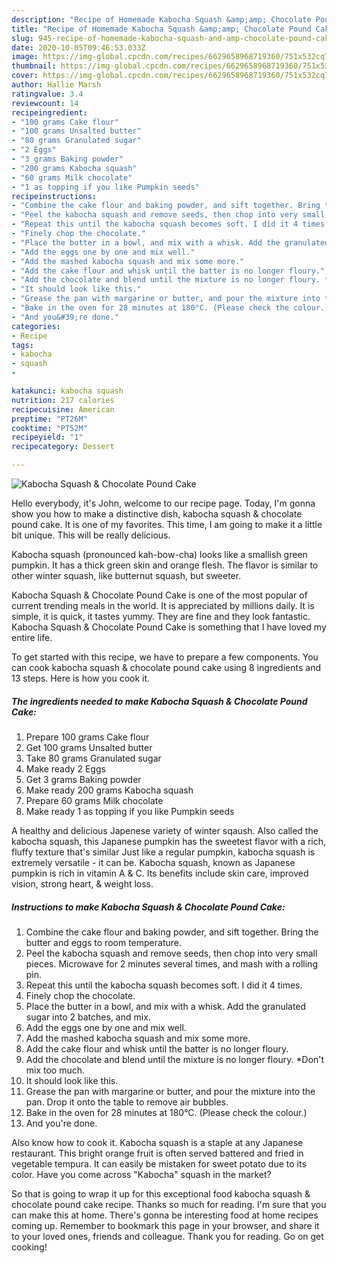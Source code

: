 ```yaml
---
description: "Recipe of Homemade Kabocha Squash &amp;amp; Chocolate Pound Cake"
title: "Recipe of Homemade Kabocha Squash &amp;amp; Chocolate Pound Cake"
slug: 945-recipe-of-homemade-kabocha-squash-and-amp-chocolate-pound-cake
date: 2020-10-05T09:46:53.033Z
image: https://img-global.cpcdn.com/recipes/6629658968719360/751x532cq70/kabocha-squash-chocolate-pound-cake-recipe-main-photo.jpg
thumbnail: https://img-global.cpcdn.com/recipes/6629658968719360/751x532cq70/kabocha-squash-chocolate-pound-cake-recipe-main-photo.jpg
cover: https://img-global.cpcdn.com/recipes/6629658968719360/751x532cq70/kabocha-squash-chocolate-pound-cake-recipe-main-photo.jpg
author: Hallie Marsh
ratingvalue: 3.4
reviewcount: 14
recipeingredient:
- "100 grams Cake flour"
- "100 grams Unsalted butter"
- "80 grams Granulated sugar"
- "2 Eggs"
- "3 grams Baking powder"
- "200 grams Kabocha squash"
- "60 grams Milk chocolate"
- "1 as topping if you like Pumpkin seeds"
recipeinstructions:
- "Combine the cake flour and baking powder, and sift together. Bring the butter and eggs to room temperature."
- "Peel the kabocha squash and remove seeds, then chop into very small pieces. Microwave for 2 minutes several times, and mash with a rolling pin."
- "Repeat this until the kabocha squash becomes soft. I did it 4 times."
- "Finely chop the chocolate."
- "Place the butter in a bowl, and mix with a whisk. Add the granulated sugar into 2 batches, and mix."
- "Add the eggs one by one and mix well."
- "Add the mashed kabocha squash and mix some more."
- "Add the cake flour and whisk until the batter is no longer floury."
- "Add the chocolate and blend until the mixture is no longer floury. *Don&#39;t mix too much."
- "It should look like this."
- "Grease the pan with margarine or butter, and pour the mixture into the pan. Drop it onto the table to remove air bubbles."
- "Bake in the oven for 28 minutes at 180°C. (Please check the colour.)"
- "And you&#39;re done."
categories:
- Recipe
tags:
- kabocha
- squash
- 

katakunci: kabocha squash  
nutrition: 217 calories
recipecuisine: American
preptime: "PT26M"
cooktime: "PT52M"
recipeyield: "1"
recipecategory: Dessert

---
```



![Kabocha Squash &amp; Chocolate Pound Cake](https://img-global.cpcdn.com/recipes/6629658968719360/751x532cq70/kabocha-squash-chocolate-pound-cake-recipe-main-photo.jpg)

Hello everybody, it's John, welcome to our recipe page. Today, I'm gonna show you how to make a distinctive dish, kabocha squash &amp; chocolate pound cake. It is one of my favorites. This time, I am going to make it a little bit unique. This will be really delicious.

Kabocha squash (pronounced kah-bow-cha) looks like a smallish green pumpkin. It has a thick green skin and orange flesh. The flavor is similar to other winter squash, like butternut squash, but sweeter.

Kabocha Squash &amp; Chocolate Pound Cake is one of the most popular of current trending meals in the world. It is appreciated by millions daily. It is simple, it is quick, it tastes yummy. They are fine and they look fantastic. Kabocha Squash &amp; Chocolate Pound Cake is something that I have loved my entire life.


To get started with this recipe, we have to prepare a few components. You can cook kabocha squash &amp; chocolate pound cake using 8 ingredients and 13 steps. Here is how you cook it.

<!--inarticleads1-->

##### The ingredients needed to make Kabocha Squash &amp; Chocolate Pound Cake:

1. Prepare 100 grams Cake flour
1. Get 100 grams Unsalted butter
1. Take 80 grams Granulated sugar
1. Make ready 2 Eggs
1. Get 3 grams Baking powder
1. Make ready 200 grams Kabocha squash
1. Prepare 60 grams Milk chocolate
1. Make ready 1 as topping if you like Pumpkin seeds


A healthy and delicious Japenese variety of winter sqaush. Also called the kabocha squash, this Japanese pumpkin has the sweetest flavor with a rich, fluffy texture that&#39;s similar Just like a regular pumpkin, kabocha squash is extremely versatile - it can be. Kabocha squash, known as Japanese pumpkin is rich in vitamin A &amp; C. Its benefits include skin care, improved vision, strong heart, &amp; weight loss. 

<!--inarticleads2-->

##### Instructions to make Kabocha Squash &amp; Chocolate Pound Cake:

1. Combine the cake flour and baking powder, and sift together. Bring the butter and eggs to room temperature.
1. Peel the kabocha squash and remove seeds, then chop into very small pieces. Microwave for 2 minutes several times, and mash with a rolling pin.
1. Repeat this until the kabocha squash becomes soft. I did it 4 times.
1. Finely chop the chocolate.
1. Place the butter in a bowl, and mix with a whisk. Add the granulated sugar into 2 batches, and mix.
1. Add the eggs one by one and mix well.
1. Add the mashed kabocha squash and mix some more.
1. Add the cake flour and whisk until the batter is no longer floury.
1. Add the chocolate and blend until the mixture is no longer floury. *Don&#39;t mix too much.
1. It should look like this.
1. Grease the pan with margarine or butter, and pour the mixture into the pan. Drop it onto the table to remove air bubbles.
1. Bake in the oven for 28 minutes at 180°C. (Please check the colour.)
1. And you&#39;re done.


Also know how to cook it. Kabocha squash is a staple at any Japanese restaurant. This bright orange fruit is often served battered and fried in vegetable tempura. It can easily be mistaken for sweet potato due to its color. Have you come across &#34;Kabocha&#34; squash in the market? 

So that is going to wrap it up for this exceptional food kabocha squash &amp; chocolate pound cake recipe. Thanks so much for reading. I'm sure that you can make this at home. There's gonna be interesting food at home recipes coming up. Remember to bookmark this page in your browser, and share it to your loved ones, friends and colleague. Thank you for reading. Go on get cooking!
